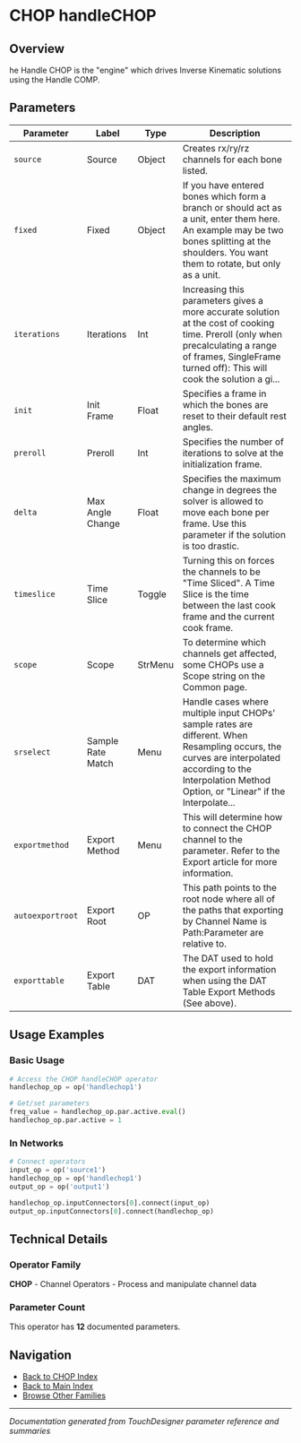 # CHOP handleCHOP

## Overview

he Handle CHOP is the "engine" which drives Inverse Kinematic solutions using the Handle COMP.

## Parameters

| Parameter | Label | Type | Description |
|-----------|-------|------|-------------|
| `source` | Source | Object | Creates rx/ry/rz channels for each bone listed. |
| `fixed` | Fixed | Object | If you have entered bones which form a branch or should act as a unit, enter them here. An example may be two bones splitting at the shoulders. You want them to rotate, but only as a unit. |
| `iterations` | Iterations | Int | Increasing this parameters gives a more accurate solution at the cost of cooking time. Preroll (only when precalculating a range of frames, SingleFrame turned off): This will cook the solution a gi... |
| `init` | Init Frame | Float | Specifies a frame in which the bones are reset to their default rest angles. |
| `preroll` | Preroll | Int | Specifies the number of iterations to solve at the initialization frame. |
| `delta` | Max Angle Change | Float | Specifies the maximum change in degrees the solver is allowed to move each bone per frame. Use this parameter if the solution is too drastic. |
| `timeslice` | Time Slice | Toggle | Turning this on forces the channels to be "Time Sliced".  A Time Slice is the time between the last cook frame and the current cook frame. |
| `scope` | Scope | StrMenu | To determine which channels get affected, some CHOPs use a Scope string on the Common page. |
| `srselect` | Sample Rate Match | Menu | Handle cases where multiple input CHOPs' sample rates are different. When Resampling occurs, the curves are interpolated according to the Interpolation Method Option, or "Linear" if the Interpolate... |
| `exportmethod` | Export Method | Menu | This will determine how to connect the CHOP channel to the parameter. Refer to the Export article for more information. |
| `autoexportroot` | Export Root | OP | This path points to the root node where all of the paths that exporting by Channel Name is Path:Parameter are relative to. |
| `exporttable` | Export Table | DAT | The DAT used to hold the export information when using the DAT Table Export Methods (See above). |

## Usage Examples

### Basic Usage

```python
# Access the CHOP handleCHOP operator
handlechop_op = op('handlechop1')

# Get/set parameters
freq_value = handlechop_op.par.active.eval()
handlechop_op.par.active = 1
```

### In Networks

```python
# Connect operators
input_op = op('source1')
handlechop_op = op('handlechop1')
output_op = op('output1')

handlechop_op.inputConnectors[0].connect(input_op)
output_op.inputConnectors[0].connect(handlechop_op)
```

## Technical Details

### Operator Family

**CHOP** - Channel Operators - Process and manipulate channel data

### Parameter Count

This operator has **12** documented parameters.

## Navigation

- [Back to CHOP Index](../CHOP/CHOP_INDEX.md)
- [Back to Main Index](../OPERATORS_INDEX.md)
- [Browse Other Families](../OPERATORS_INDEX.md#quick-navigation)

---
*Documentation generated from TouchDesigner parameter reference and summaries*
